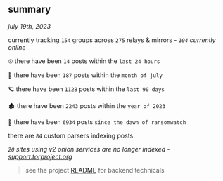 
## summary
_july 19th, 2023_

currently tracking `154` groups across `275` relays & mirrors - _`104` currently online_

⏲ there have been `14` posts within the `last 24 hours`

🦈 there have been `187` posts within the `month of july`

🪐 there have been `1128` posts within the `last 90 days`

🏚 there have been `2243` posts within the `year of 2023`

🦕 there have been `6934` posts `since the dawn of ransomwatch`

there are `84` custom parsers indexing posts

_`20` sites using v2 onion services are no longer indexed - [support.torproject.org](https://support.torproject.org/onionservices/v2-deprecation/)_

> see the project [README](https://github.com/joshhighet/ransomwatch#ransomwatch--) for backend technicals

